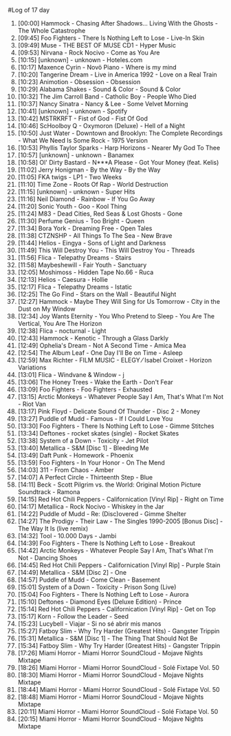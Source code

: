 #Log of 17 day

1. [00:00] Hammock - Chasing After Shadows... Living With the Ghosts - The Whole Catastrophe
1. [09:45] Foo Fighters - There Is Nothing Left to Lose - Live-In Skin
1. [09:49] Muse - THE BEST OF MUSE CD1 - Hyper Music
1. [09:53] Nirvana - Rock Nocivo - Come as You Are
1. [10:15] [unknown] - unknown - Hoteles.com
1. [10:17] Maxence Cyrin - Novö Piano - Where is my mind
1. [10:20] Tangerine Dream - Live in America 1992 - Love on a Real Train
1. [10:23] Animotion - Obsession - Obsession
1. [10:29] Alabama Shakes - Sound & Color - Sound & Color
1. [10:32] The Jim Carroll Band - Catholic Boy - People Who Died
1. [10:37] Nancy Sinatra - Nancy & Lee - Some Velvet Morning
1. [10:41] [unknown] - unknown - Spotify
1. [10:42] MSTRKRFT - Fist of God - Fist Of God
1. [10:46] ScHoolboy Q - Oxymoron (Deluxe) - Hell of a Night
1. [10:50] Just Water - Downtown and Brooklyn: The Complete Recordings - What We Need Is Some Rock - 1975 Version
1. [10:53] Phyllis Taylor Sparks - Harp Horizons - Nearer My God To Thee
1. [10:57] [unknown] - unknown - Banamex
1. [10:58] Ol' Dirty Bastard - N***A Please - Got Your Money (feat. Kelis)
1. [11:02] Jerry Honigman - By the Way - By the Way
1. [11:05] FKA twigs - LP1 - Two Weeks
1. [11:10] Time Zone - Roots Of Rap - World Destruction
1. [11:15] [unknown] - unknown - Super Hits
1. [11:16] Neil Diamond - Rainbow - If You Go Away
1. [11:20] Sonic Youth - Goo - Kool Thing
1. [11:24] M83 - Dead Cities, Red Seas & Lost Ghosts - Gone
1. [11:30] Perfume Genius - Too Bright - Queen
1. [11:34] Bora York - Dreaming Free - Open Tales
1. [11:38] CTZNSHP - All Things To The Sea - New Brave
1. [11:44] Helios - Eingya - Sons of Light and Darkness
1. [11:49] This Will Destroy You - This Will Destroy You - Threads
1. [11:56] Flica - Telepathy Dreams - Stairs
1. [11:58] Maybeshewill - Fair Youth - Sanctuary
1. [12:05] Moshimoss - Hidden Tape No.66 - Ruca
1. [12:13] Helios - Caesura - Hollie
1. [12:17] Flica - Telepathy Dreams - Istatic
1. [12:25] The Go Find - Stars on the Wall - Beautiful Night
1. [12:27] Hammock - Maybe They Will Sing for Us Tomorrow - City in the Dust on My Window
1. [12:34] Joy Wants Eternity - You Who Pretend to Sleep - You Are The Vertical, You Are The Horizon
1. [12:38] Flica - nocturnal - Light
1. [12:43] Hammock - Kenotic - Through a Glass Darkly
1. [12:49] Ophelia's Dream - Not A Second Time - Amica Mea
1. [12:54] The Album Leaf - One Day I'll Be on Time - Asleep
1. [12:59] Max Richter - FILM MUSIC - ELEGY ⁄ Isabel Croixet - Horizon Variations
1. [13:01] Flica - Windvane & Window - j
1. [13:06] The Honey Trees - Wake the Earth - Don't Fear
1. [13:09] Foo Fighters - Foo Fighters - Exhausted
1. [13:15] Arctic Monkeys - Whatever People Say I Am, That's What I'm Not - Riot Van
1. [13:17] Pink Floyd - Delicate Sound Of Thunder - Disc 2 - Money
1. [13:27] Puddle of Mudd - Famous - If I Could Love You
1. [13:30] Foo Fighters - There Is Nothing Left to Lose - Gimme Stitches
1. [13:34] Deftones - rocket skates (single) - Rocket Skates
1. [13:38] System of a Down - Toxicity - Jet Pilot
1. [13:40] Metallica - S&M [Disc 1] - Bleeding Me
1. [13:49] Daft Punk - Homework - Phoenix
1. [13:59] Foo Fighters - In Your Honor - On The Mend
1. [14:03] 311 - From Chaos - Amber
1. [14:07] A Perfect Circle - Thirteenth Step - Blue
1. [14:11] Beck - Scott Pilgrim vs. the World: Original Motion Picture Soundtrack - Ramona
1. [14:15] Red Hot Chili Peppers - Californication [Vinyl Rip] - Right on Time
1. [14:17] Metallica - Rock Nocivo - Whiskey in the Jar
1. [14:22] Puddle of Mudd - Re: (Disc)overed - Gimme Shelter
1. [14:27] The Prodigy - Their Law - The Singles 1990-2005 [Bonus Disc] - The Way It Is (live remix)
1. [14:32] Tool - 10.000 Days - Jambi
1. [14:39] Foo Fighters - There Is Nothing Left to Lose - Breakout
1. [14:42] Arctic Monkeys - Whatever People Say I Am, That's What I'm Not - Dancing Shoes
1. [14:45] Red Hot Chili Peppers - Californication [Vinyl Rip] - Purple Stain
1. [14:49] Metallica - S&M [Disc 2] - One
1. [14:57] Puddle of Mudd - Come Clean - Basement
1. [15:01] System of a Down - Toxicity - Prison Song (Live)
1. [15:04] Foo Fighters - There Is Nothing Left to Lose - Aurora
1. [15:10] Deftones - Diamond Eyes (Deluxe Edition) - Prince
1. [15:14] Red Hot Chili Peppers - Californication [Vinyl Rip] - Get on Top
1. [15:17] Korn - Follow the Leader - Seed
1. [15:23] Lucybell - Viajar - Si no sé abrir mis manos
1. [15:27] Fatboy Slim - Why Try Harder (Greatest Hits) - Gangster Trippin
1. [15:31] Metallica - S&M [Disc 1] - The Thing That Should Not Be
1. [15:34] Fatboy Slim - Why Try Harder (Greatest Hits) - Gangster Trippin
1. [17:26] Miami Horror - Miami Horror SoundCloud - Mojave Nights Mixtape
1. [18:26] Miami Horror - Miami Horror SoundCloud - Solé Fixtape Vol. 50
1. [18:30] Miami Horror - Miami Horror SoundCloud - Mojave Nights Mixtape
1. [18:44] Miami Horror - Miami Horror SoundCloud - Solé Fixtape Vol. 50
1. [18:48] Miami Horror - Miami Horror SoundCloud - Mojave Nights Mixtape
1. [20:11] Miami Horror - Miami Horror SoundCloud - Solé Fixtape Vol. 50
1. [20:15] Miami Horror - Miami Horror SoundCloud - Mojave Nights Mixtape
